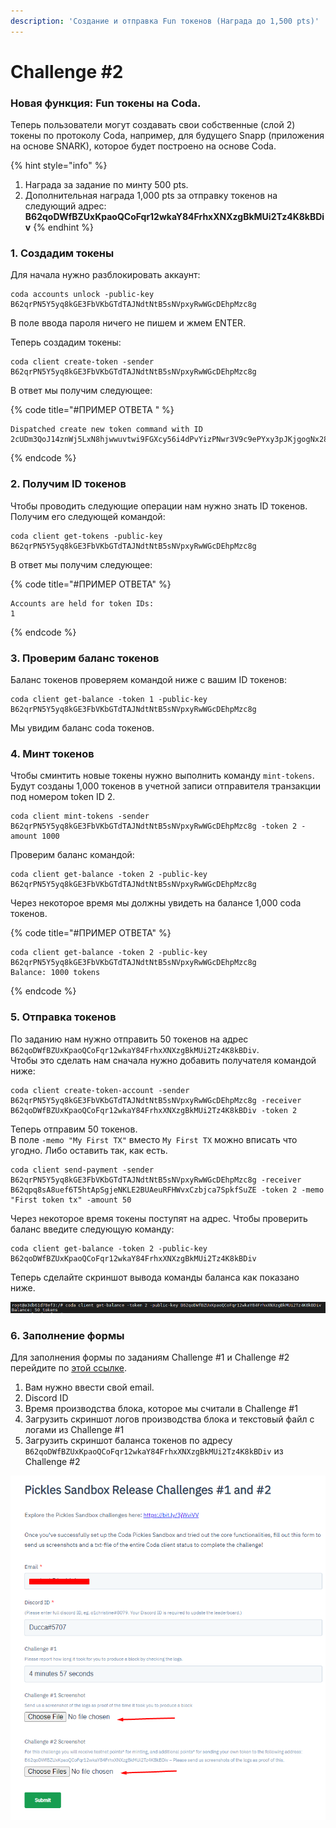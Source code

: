 ```yaml
---
description: 'Создание и отправка Fun токенов (Награда до 1,500 pts)'
---
```


# Challenge \#2

### **Новая функция: Fun токены на Coda.**

Теперь пользователи могут создавать свои собственные \(слой 2\) токены по протоколу Coda, например, для будущего Snapp \(приложения на основе SNARK\), которое будет построено на основе Coda.

{% hint style="info" %}
1. Награда за задание по минту 500 pts.
2. Дополнительная награда 1,000 pts за отправку токенов на следующий адрес: **B62qoDWfBZUxKpaoQCoFqr12wkaY84FrhxXNXzgBkMUi2Tz4K8kBDiv**
{% endhint %}

### 1. Создадим токены

Для начала нужно разблокировать аккаунт:

```text
coda accounts unlock -public-key B62qrPN5Y5yq8kGE3FbVKbGTdTAJNdtNtB5sNVpxyRwWGcDEhpMzc8g
```

В поле ввода пароля ничего не пишем и жмем ENTER.

Теперь создадим токены:

```text
coda client create-token -sender B62qrPN5Y5yq8kGE3FbVKbGTdTAJNdtNtB5sNVpxyRwWGcDEhpMzc8g
```

В ответ мы получим следующее:

{% code title="\#ПРИМЕР ОТВЕТА " %}
```text
Dispatched create new token command with ID 2cUDm3QoJ14znWj5LxN8hjwwuvtwi9FGXcy56i4dPvYizPNwr3V9c9ePYxy3pJKjgogNx28jwHhqupi6wHFgXBmU5iX27iK1zUvJarj6wJsUG8segWXc4LGPed66YbYk3u9HiWw4v8cYYEqcy1mU6hqfj5JPMPthEBifxUMHZTqCwZmYWSdiERxB6PtPEdXVraWaYPVU4Q8vtpSN7oSTK1AXyXLYYR835CBrNSmgbLvoBDNroCKwcQrzw4b76BFNLe6EuWvBcMgX6npeeAbPg8z8iJ4PKz3gA64o1Y72kCrqyqus718LwXcmp5jxsYvJB2CJHzyZ
```
{% endcode %}

### 2. Получим ID токенов

Чтобы проводить следующие операции нам нужно знать ID токенов. Получим его следующей командой:

```text
coda client get-tokens -public-key B62qrPN5Y5yq8kGE3FbVKbGTdTAJNdtNtB5sNVpxyRwWGcDEhpMzc8g
```

В ответ мы получим следующее:

{% code title="\#ПРИМЕР ОТВЕТА" %}
```text
Accounts are held for token IDs:
1
```
{% endcode %}

### 3. Проверим баланс токенов

Баланс токенов проверяем командой ниже с вашим ID токенов:

```text
coda client get-balance -token 1 -public-key B62qrPN5Y5yq8kGE3FbVKbGTdTAJNdtNtB5sNVpxyRwWGcDEhpMzc8g
```

Мы увидим баланс coda токенов.

### 4. Минт токенов

Чтобы сминтить новые токены нужно выполнить команду `mint-tokens`. Будут созданы 1,000 токенов в учетной записи отправителя транзакции под номером token ID 2.

```text
coda client mint-tokens -sender B62qrPN5Y5yq8kGE3FbVKbGTdTAJNdtNtB5sNVpxyRwWGcDEhpMzc8g -token 2 -amount 1000
```

Проверим баланс командой:

```text
coda client get-balance -token 2 -public-key B62qrPN5Y5yq8kGE3FbVKbGTdTAJNdtNtB5sNVpxyRwWGcDEhpMzc8g
```

Через некоторое время мы должны увидеть на балансе 1,000 coda токенов.

{% code title="\#ПРИМЕР ОТВЕТА" %}
```text
coda client get-balance -token 2 -public-key B62qrPN5Y5yq8kGE3FbVKbGTdTAJNdtNtB5sNVpxyRwWGcDEhpMzc8g
Balance: 1000 tokens
```
{% endcode %}

### 5. Отправка токенов

По заданию нам нужно отправить 50 токенов на адрес `B62qoDWfBZUxKpaoQCoFqr12wkaY84FrhxXNXzgBkMUi2Tz4K8kBDiv`.  
Чтобы это сделать нам сначала нужно добавить получателя командой ниже:

```text
coda client create-token-account -sender B62qrPN5Y5yq8kGE3FbVKbGTdTAJNdtNtB5sNVpxyRwWGcDEhpMzc8g -receiver B62qoDWfBZUxKpaoQCoFqr12wkaY84FrhxXNXzgBkMUi2Tz4K8kBDiv -token 2
```

Теперь отправим 50 токенов.   
В поле `-memo "My First TX"` вместо `My First TX` можно вписать что угодно. Либо оставить так, как есть.

```text
coda client send-payment -sender B62qrPN5Y5yq8kGE3FbVKbGTdTAJNdtNtB5sNVpxyRwWGcDEhpMzc8g -receiver B62qpq8sA8uef6T5htApSgjeNKLE2BUAeuRFHWvxCzbjca7SpkfSuZE -token 2 -memo "First token tx" -amount 50
```

Через некоторое время токены поступят на адрес. Чтобы проверить баланс введите следующую команду:

```text
coda client get-balance -token 2 -public-key B62qoDWfBZUxKpaoQCoFqr12wkaY84FrhxXNXzgBkMUi2Tz4K8kBDiv
```

Теперь сделайте скриншот вывода команды баланса как показано ниже. 

![](../.gitbook/assets/image%20%283%29.png)

### 6. Заполнение формы

Для заполнения формы по заданиям Challenge \#1 и Challenge \#2 перейдите по [этой ссылке](https://share.hsforms.com/1V-gRVnWZSLehZVB_F3sacQ4xuul). 

1. Вам нужно ввести свой email.
2. Discord ID
3. Время производства блока, которое мы считали в Challenge \#1
4. Загрузить скриншот логов производства блока и текстовый файл с логами из Challenge \#1
5. Загрузить скриншот баланса токенов по адресу `B62qoDWfBZUxKpaoQCoFqr12wkaY84FrhxXNXzgBkMUi2Tz4K8kBDiv` из Challenge \#2

![](../.gitbook/assets/image%20%284%29.png)

